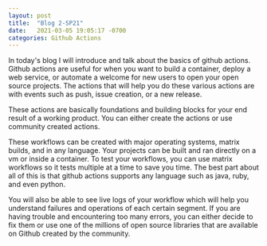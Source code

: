 ```yaml
---
layout: post
title:  "Blog 2-SP21"
date:   2021-03-05 19:05:17 -0700
categories: Github Actions
---
```


In today's blog I will introduce and talk about the basics of github actions. Github actions are useful for when you want to build a container, deploy a web service, or automate a welcome for new users to open your open source projects. The actions that will help you do these various actions are with events such as push, issue creation, or a new release.

These actions are basically foundations and building blocks for your end result of a working product. You can either create the actions or use community created actions.

These workflows can be created with major operating systems, matrix builds, and in any language. Your projects can be built and ran directly on a vm or inside a container. To test your workflows, you can use matrix workflows so it tests multiple at a time to save you time. The best part about all of this is that github actions supports any language such as java, ruby, and even python.

You will also be able to see live logs of your workflow which will help you understand failures and operations of each certain segment. If you are having trouble and encountering too many errors, you can either decide to fix them or use one of the millions of open source libraries that are available on Github created by the community.